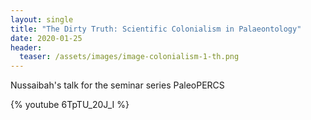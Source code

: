 ```yaml
---
layout: single
title: "The Dirty Truth: Scientific Colonialism in Palaeontology"
date: 2020-01-25
header:
  teaser: /assets/images/image-colonialism-1-th.png
---
```


Nussaibah's talk for the seminar series PaleoPERCS

{% youtube 6TpTU_20J_I %}
